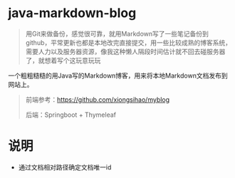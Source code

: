 # java-markdown-blog
> 用Git来做备份，感觉很可靠，就用Markdown写了一些笔记备份到github，平常更新也都是本地改完直接提交，用一些比较成熟的博客系统，需要人力以及服务器资源，像我这种懒人隔段时间估计就不回去碰服务器了，就想着写个这玩意玩玩
> 

一个粗粗糙糙的用Java写的Markdown博客，用来将本地Markdown文档发布到网站上。
> 前端参考：https://github.com/xiongsihao/myblog
>
>后端：Springboot + Thymeleaf


# 说明
- 通过文档相对路径确定文档唯一id
